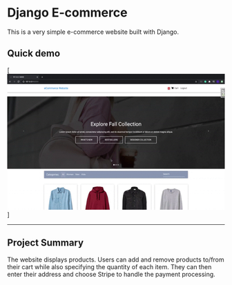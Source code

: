 # Django E-commerce

This is a very simple e-commerce website built with Django.

## Quick demo

[![alt text](https://github.com/ishanibhansali/eCommerce-Website/blob/master/Demo.gif)]

---

## Project Summary

The website displays products. Users can add and remove products to/from their cart while also specifying the quantity of each item. They can then enter their address and choose Stripe to handle the payment processing.
